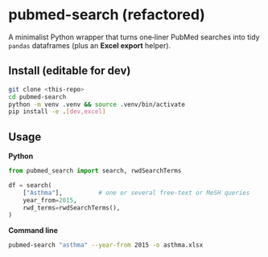 
# pubmed-search (refactored)

A minimalist Python wrapper that turns one‑liner PubMed searches into tidy
`pandas` dataframes (plus an **Excel export** helper).

## Install (editable for dev)

```bash
git clone <this‑repo>
cd pubmed-search
python -m venv .venv && source .venv/bin/activate
pip install -e .[dev,excel]
```

## Usage

**Python**

```python
from pubmed_search import search, rwdSearchTerms

df = search(
    ["Asthma"],          # one or several free‑text or MeSH queries
    year_from=2015,
    rwd_terms=rwdSearchTerms(),
)
```

**Command line**

```bash
pubmed-search "asthma" --year-from 2015 -o asthma.xlsx
```
